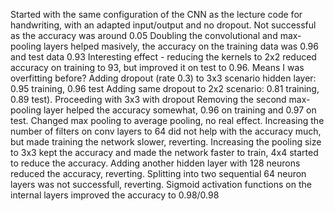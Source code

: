 Started with the same configuration of the CNN as the lecture code for handwriting, with an adapted input/output and no dropout. Not successful as the accuracy was around 0.05
Doubling the convolutional and max-pooling layers helped masively, the accuracy on the training data was 0.96 and test data 0.93
Interesting effect - reducing the kernels to 2x2 reduced accuracy on training to 93, but improved it on test to 0.96. Means I was overfitting before?
Adding dropout (rate 0.3) to 3x3 scenario hidden layer: 0.95 training, 0.96 test
Adding same dropout to 2x2 scenario: 0.81 training, 0.89 test). Proceeding with 3x3 with dropout
Removing the second max-pooling layer helped the accuracy somewhat, 0.96 on training and 0.97 on test.
Changed max pooling to average pooling, no real effect.
Increasing the number of filters on conv layers to 64 did not help with the accuracy much, but made training the network slower, reverting.
Increasing the pooling size to 3x3 kept the accuracy and made the network faster to train, 4x4 started to reduce the accuracy.
Adding another hidden layer with 128 neurons reduced the accuracy, reverting. Splitting into two sequential 64 neuron layers was not successfull, reverting.
Sigmoid activation functions on the internal layers improved the accuracy to 0.98/0.98
